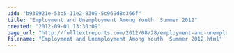 ```yaml
---
uid: "b930921e-53b5-11e2-8309-5c969d8d366f"
title: "Employment and Unemployment Among Youth  Summer 2012"
created: "2012-09-01 13:30:09"
page_url: "http://fulltextreports.com/2012/08/28/employment-and-unemployment-among-youth-summer-2012/"
filename: "Employment and Unemployment Among Youth  Summer 2012.html"
---
```

